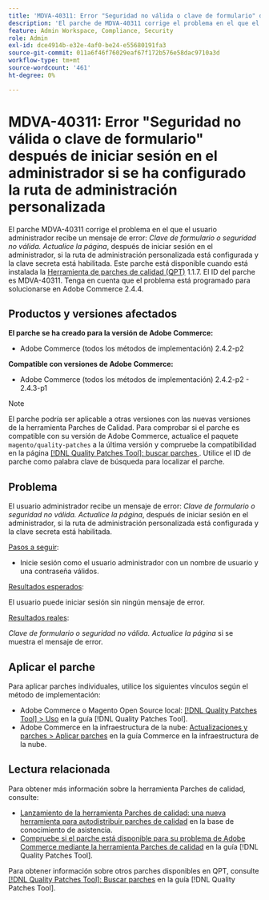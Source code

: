 ```yaml
---
title: 'MDVA-40311: Error "Seguridad no válida o clave de formulario" después de iniciar sesión en el administrador si se ha configurado la ruta de administración personalizada'
description: 'El parche de MDVA-40311 corrige el problema en el que el usuario administrador recibe un mensaje de error: *Seguridad o clave de formulario no válidas. Actualice la página*, después de iniciar sesión en el administrador, si la ruta de administración personalizada está configurada y la clave secreta está habilitada. Este parche está disponible cuando está instalada la [Quality Patches Tool (QPT)](https://experienceleague.adobe.com/es/docs/commerce-operations/tools/quality-patches-tool/quality-patches-tool-to-self-serve-quality-patches) 1.1.7. El ID del parche es MDVA-40311. Tenga en cuenta que el problema está programado para solucionarse en Adobe Commerce 2.4.4.'
feature: Admin Workspace, Compliance, Security
role: Admin
exl-id: dce4914b-e32e-4af0-be24-e55680191fa3
source-git-commit: 011a6f46f76029eaf67f172b576e58dac9710a3d
workflow-type: tm+mt
source-wordcount: '461'
ht-degree: 0%

---
```


# MDVA-40311: Error &quot;Seguridad no válida o clave de formulario&quot; después de iniciar sesión en el administrador si se ha configurado la ruta de administración personalizada

El parche MDVA-40311 corrige el problema en el que el usuario administrador recibe un mensaje de error: *Clave de formulario o seguridad no válida. Actualice la página*, después de iniciar sesión en el administrador, si la ruta de administración personalizada está configurada y la clave secreta está habilitada. Este parche está disponible cuando está instalada la [Herramienta de parches de calidad (QPT)](https://experienceleague.adobe.com/es/docs/commerce-operations/tools/quality-patches-tool/quality-patches-tool-to-self-serve-quality-patches) 1.1.7. El ID del parche es MDVA-40311. Tenga en cuenta que el problema está programado para solucionarse en Adobe Commerce 2.4.4.

## Productos y versiones afectados

**El parche se ha creado para la versión de Adobe Commerce:**

* Adobe Commerce (todos los métodos de implementación) 2.4.2-p2

**Compatible con versiones de Adobe Commerce:**

* Adobe Commerce (todos los métodos de implementación) 2.4.2-p2 - 2.4.3-p1

>[!NOTE]
>
>El parche podría ser aplicable a otras versiones con las nuevas versiones de la herramienta Parches de Calidad. Para comprobar si el parche es compatible con su versión de Adobe Commerce, actualice el paquete `magento/quality-patches` a la última versión y compruebe la compatibilidad en la página [[!DNL Quality Patches Tool]: buscar parches ](https://experienceleague.adobe.com/es/docs/commerce-operations/tools/quality-patches-tool/quality-patches-tool-to-self-serve-quality-patches). Utilice el ID de parche como palabra clave de búsqueda para localizar el parche.

## Problema

El usuario administrador recibe un mensaje de error: *Clave de formulario o seguridad no válida. Actualice la página*, después de iniciar sesión en el administrador, si la ruta de administración personalizada está configurada y la clave secreta está habilitada.

<u>Pasos a seguir</u>:

* Inicie sesión como el usuario administrador con un nombre de usuario y una contraseña válidos.

<u>Resultados esperados</u>:

El usuario puede iniciar sesión sin ningún mensaje de error.

<u>Resultados reales</u>:

*Clave de formulario o seguridad no válida. Actualice la página* si se muestra el mensaje de error.

## Aplicar el parche

Para aplicar parches individuales, utilice los siguientes vínculos según el método de implementación:

* Adobe Commerce o Magento Open Source local: [[!DNL Quality Patches Tool] > Uso](/help/tools/quality-patches-tool/usage.md) en la guía [!DNL Quality Patches Tool].
* Adobe Commerce en la infraestructura de la nube: [Actualizaciones y parches > Aplicar parches](https://experienceleague.adobe.com/docs/commerce-cloud-service/user-guide/develop/upgrade/apply-patches.html?lang=es) en la guía Commerce en la infraestructura de la nube.

## Lectura relacionada

Para obtener más información sobre la herramienta Parches de calidad, consulte:

* [Lanzamiento de la herramienta Parches de calidad: una nueva herramienta para autodistribuir parches de calidad](https://experienceleague.adobe.com/es/docs/commerce-operations/tools/quality-patches-tool/quality-patches-tool-to-self-serve-quality-patches) en la base de conocimiento de asistencia.
* [Compruebe si el parche está disponible para su problema de Adobe Commerce mediante la herramienta Parches de calidad](/help/tools/quality-patches-tool/patches-available-in-qpt/check-patch-for-magento-issue-with-magento-quality-patches.md) en la guía [!DNL Quality Patches Tool].

Para obtener información sobre otros parches disponibles en QPT, consulte [[!DNL Quality Patches Tool]: Buscar parches](https://experienceleague.adobe.com/tools/commerce-quality-patches/index.html?lang=es) en la guía [!DNL Quality Patches Tool].
